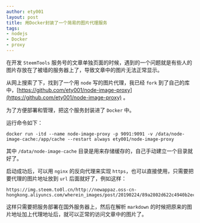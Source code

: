 ```yaml
---
author: ety001
layout: post
title: 用Docker封装了一个简易的图片代理服务
tags:
- nodejs
- Docker
- proxy
---
```

在开发 `SteemTools` 服务号的文章单独页面的时候，遇到的一个问题就是有些人的图片存放在了被墙的服务器上了，导致文章中的图片无法正常显示。

从网上搜索了下，找到了一个用 `node` 写的图片代理，我已经 `fork` 到了自己的库中，[https://github.com/ety001/node-image-proxy](https://github.com/ety001/node-image-proxy) 。

为了方便部署和管理，把这个服务封装进了 `Docker` 中。

运行命令如下：

```
docker run -itd --name node-image-proxy -p 9091:9091 -v /data/node-image-cache:/app/cache --restart always ety001/node-image-proxy
```

其中 `/data/node-image-cache` 目录是用来存储缓存的，自己手动建立一个目录就好了。

启动成功后，可以用 `nginx` 的反向代理来实现 `https`，也可以直接使用，只需要把要代理的图片地址放到 `url` 后面就好了，例如这样：

```
https://img.steem.to0l.cn/http://newappaz.oss-cn-hongkong.aliyuncs.com/wherein_images/post/20190224/89a2802d622c4940b2ece51eea04aecd.jpg
```

这样只需要把服务部署在国外服务器上，然后在解析 `markdown` 的时候把原来的图片地址加上代理地址后，就可以正常的访问文章中的图片了。